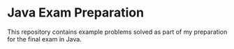 # Java Exam Preparation

This repository contains example problems solved as part of my preparation for the final exam in Java.
